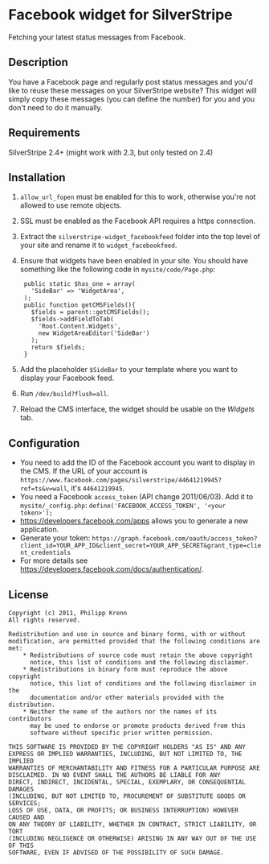 # Facebook widget for SilverStripe
Fetching your latest status messages from Facebook.


## Description
You have a Facebook page and regularly post status messages and you'd like to reuse these messages on your SilverStripe website? This widget will simply copy these messages (you can define the number) for you and you don't need to do it manually.


## Requirements
SilverStripe 2.4+ (might work with 2.3, but only tested on 2.4)


## Installation
1. ``allow_url_fopen`` must be enabled for this to work, otherwise you're not allowed to use remote objects.
2. SSL must be enabled as the Facebook API requires a https connection.
3. Extract the ``silverstripe-widget_facebookfeed`` folder into the top level of your site and rename it to ``widget_facebookfeed``.
4. Ensure that widgets have been enabled in your site. You should have something like the following code in ``mysite/code/Page.php``:

        public static $has_one = array(
          'SideBar' => 'WidgetArea',
        );
        public function getCMSFields(){
          $fields = parent::getCMSFields();
          $fields->addFieldToTab(
            'Root.Content.Widgets',
            new WidgetAreaEditor('SideBar')
          );
          return $fields;
        }

5. Add the placeholder ``$SideBar`` to your template where you want to display your Facebook feed.
6. Run ``/dev/build?flush=all``.
7. Reload the CMS interface, the widget should be usable on the *Widgets* tab.


## Configuration
* You need to add the ID of the Facebook account you want to display in the CMS. If the URL of your account is ``https://www.facebook.com/pages/silverstripe/44641219945?ref=ts&v=wall``, it's ``44641219945``.
* You need a Facebook ``access_token`` (API change 2011/06/03). Add it to ``mysite/_config.php``: ``define('FACEBOOK_ACCESS_TOKEN', '<your token>');``
* https://developers.facebook.com/apps allows you to generate a new application.
* Generate your token: ``https://graph.facebook.com/oauth/access_token?client_id=YOUR_APP_ID&client_secret=YOUR_APP_SECRET&grant_type=client_credentials``
* For more details see https://developers.facebook.com/docs/authentication/.



## License
    Copyright (c) 2011, Philipp Krenn
    All rights reserved.
   
    Redistribution and use in source and binary forms, with or without
    modification, are permitted provided that the following conditions are met:
        * Redistributions of source code must retain the above copyright
          notice, this list of conditions and the following disclaimer.
        * Redistributions in binary form must reproduce the above copyright
          notice, this list of conditions and the following disclaimer in the
          documentation and/or other materials provided with the distribution.
        * Neither the name of the authors nor the names of its contributors
          may be used to endorse or promote products derived from this
          software without specific prior written permission.

    THIS SOFTWARE IS PROVIDED BY THE COPYRIGHT HOLDERS "AS IS" AND ANY
    EXPRESS OR IMPLIED WARRANTIES, INCLUDING, BUT NOT LIMITED TO, THE IMPLIED
    WARRANTIES OF MERCHANTABILITY AND FITNESS FOR A PARTICULAR PURPOSE ARE
    DISCLAIMED. IN NO EVENT SHALL THE AUTHORS BE LIABLE FOR ANY
    DIRECT, INDIRECT, INCIDENTAL, SPECIAL, EXEMPLARY, OR CONSEQUENTIAL DAMAGES
    (INCLUDING, BUT NOT LIMITED TO, PROCUREMENT OF SUBSTITUTE GOODS OR SERVICES;
    LOSS OF USE, DATA, OR PROFITS; OR BUSINESS INTERRUPTION) HOWEVER CAUSED AND
    ON ANY THEORY OF LIABILITY, WHETHER IN CONTRACT, STRICT LIABILITY, OR TORT
    (INCLUDING NEGLIGENCE OR OTHERWISE) ARISING IN ANY WAY OUT OF THE USE OF THIS
    SOFTWARE, EVEN IF ADVISED OF THE POSSIBILITY OF SUCH DAMAGE.